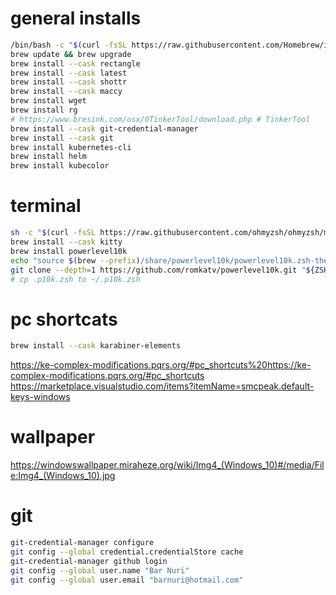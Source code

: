 
# general installs
```bash
/bin/bash -c "$(curl -fsSL https://raw.githubusercontent.com/Homebrew/install/HEAD/install.sh)"
brew update && brew upgrade
brew install --cask rectangle
brew install --cask latest
brew install --cask shottr
brew install --cask maccy
brew install wget
brew install rg
# https://www.bresink.com/osx/0TinkerTool/download.php # TinkerTool 
brew install --cask git-credential-manager
brew install --cask git
brew install kubernetes-cli
brew install helm
brew install kubecolor
```

# terminal
```bash
sh -c "$(curl -fsSL https://raw.githubusercontent.com/ohmyzsh/ohmyzsh/master/tools/install.sh)" # all my zsh
brew install --cask kitty
brew install powerlevel10k
echo "source $(brew --prefix)/share/powerlevel10k/powerlevel10k.zsh-theme" >>~/.zshrc
git clone --depth=1 https://github.com/romkatv/powerlevel10k.git "${ZSH_CUSTOM:-$HOME/.oh-my-zsh/custom}/themes/powerlevel10k"
# cp .p10k.zsh to ~/.p10k.zsh 
```

# pc shortcats

```bash
brew install --cask karabiner-elements
```
https://ke-complex-modifications.pqrs.org/#pc_shortcuts%20https://ke-complex-modifications.pqrs.org/#pc_shortcuts
https://marketplace.visualstudio.com/items?itemName=smcpeak.default-keys-windows


# wallpaper 
https://windowswallpaper.miraheze.org/wiki/Img4_(Windows_10)#/media/File:Img4_(Windows_10).jpg

# git
```bash
git-credential-manager configure
git config --global credential.credentialStore cache
git-credential-manager github login
git config --global user.name "Bar Nuri"
git config --global user.email "barnuri@hotmail.com"
```